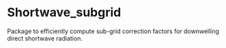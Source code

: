 # Shortwave_subgrid
Package to efficiently compute sub-grid correction factors for downwelling direct shortwave radiation.
